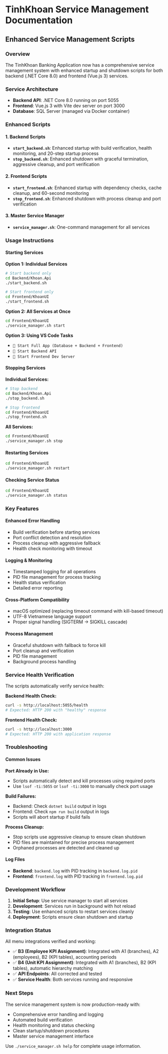 # TinhKhoan Service Management Documentation

## Enhanced Service Management Scripts

### Overview

The TinhKhoan Banking Application now has a comprehensive service management system with enhanced startup and shutdown scripts for both backend (.NET Core 8.0) and frontend (Vue.js 3) services.

### Service Architecture

- **Backend API**: .NET Core 8.0 running on port 5055
- **Frontend**: Vue.js 3 with Vite dev server on port 3000
- **Database**: SQL Server (managed via Docker container)

### Enhanced Scripts

#### 1. Backend Scripts

- **`start_backend.sh`**: Enhanced startup with build verification, health monitoring, and 20-step startup process
- **`stop_backend.sh`**: Enhanced shutdown with graceful termination, aggressive cleanup, and port verification

#### 2. Frontend Scripts

- **`start_frontend.sh`**: Enhanced startup with dependency checks, cache cleanup, and 60-second monitoring
- **`stop_frontend.sh`**: Enhanced shutdown with process cleanup and port verification

#### 3. Master Service Manager

- **`service_manager.sh`**: One-command management for all services

### Usage Instructions

#### Starting Services

**Option 1: Individual Services**

```bash
# Start backend only
cd Backend/Khoan.Api
./start_backend.sh

# Start frontend only
cd Frontend/KhoanUI
./start_frontend.sh
```

**Option 2: All Services at Once**

```bash
cd Frontend/KhoanUI
./service_manager.sh start
```

**Option 3: Using VS Code Tasks**

- `🚀 Start Full App (Database + Backend + Frontend)`
- `🚀 Start Backend API`
- `🎨 Start Frontend Dev Server`

#### Stopping Services

**Individual Services:**

```bash
# Stop backend
cd Backend/Khoan.Api
./stop_backend.sh

# Stop frontend
cd Frontend/KhoanUI
./stop_frontend.sh
```

**All Services:**

```bash
cd Frontend/KhoanUI
./service_manager.sh stop
```

#### Restarting Services

```bash
cd Frontend/KhoanUI
./service_manager.sh restart
```

#### Checking Service Status

```bash
cd Frontend/KhoanUI
./service_manager.sh status
```

### Key Features

#### Enhanced Error Handling

- Build verification before starting services
- Port conflict detection and resolution
- Process cleanup with aggressive fallback
- Health check monitoring with timeout

#### Logging & Monitoring

- Timestamped logging for all operations
- PID file management for process tracking
- Health status verification
- Detailed error reporting

#### Cross-Platform Compatibility

- macOS optimized (replacing timeout command with kill-based timeout)
- UTF-8 Vietnamese language support
- Proper signal handling (SIGTERM -> SIGKILL cascade)

#### Process Management

- Graceful shutdown with fallback to force kill
- Port cleanup and verification
- PID file management
- Background process handling

### Service Health Verification

The scripts automatically verify service health:

**Backend Health Check:**

```bash
curl -s http://localhost:5055/health
# Expected: HTTP 200 with "healthy" response
```

**Frontend Health Check:**

```bash
curl -s http://localhost:3000
# Expected: HTTP 200 with application response
```

### Troubleshooting

#### Common Issues

**Port Already in Use:**

- Scripts automatically detect and kill processes using required ports
- Use `lsof -ti:5055` or `lsof -ti:3000` to manually check port usage

**Build Failures:**

- Backend: Check `dotnet build` output in logs
- Frontend: Check `npm run build` output in logs
- Scripts will abort startup if build fails

**Process Cleanup:**

- Stop scripts use aggressive cleanup to ensure clean shutdown
- PID files are maintained for precise process management
- Orphaned processes are detected and cleaned up

#### Log Files

- **Backend**: `backend.log` with PID tracking in `backend.log.pid`
- **Frontend**: `frontend.log` with PID tracking in `frontend.log.pid`

### Development Workflow

1. **Initial Setup**: Use service manager to start all services
2. **Development**: Services run in background with hot reload
3. **Testing**: Use enhanced scripts to restart services cleanly
4. **Deployment**: Scripts ensure clean shutdown and startup

### Integration Status

All menu integrations verified and working:

- ✅ **B3 (Employee KPI Assignment)**: Integrated with A1 (branches), A2 (employees), B2 (KPI tables), accounting periods
- ✅ **B4 (Unit KPI Assignment)**: Integrated with A1 (branches), B2 (KPI tables), automatic hierarchy matching
- ✅ **API Endpoints**: All corrected and tested
- ✅ **Service Health**: Both services running and responsive

### Next Steps

The service management system is now production-ready with:

- Comprehensive error handling and logging
- Automated build verification
- Health monitoring and status checking
- Clean startup/shutdown procedures
- Master service management interface

Use `./service_manager.sh help` for complete usage information.
